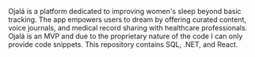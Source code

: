 Ojalá is a platform dedicated to improving women's sleep beyond basic tracking. The app empowers users to dream by offering curated content, voice journals, and medical record sharing with healthcare professionals. Ojalá is an MVP and due to the proprietary nature of the code I can only provide code snippets. This repository contains SQL, .NET, and React. 
 
